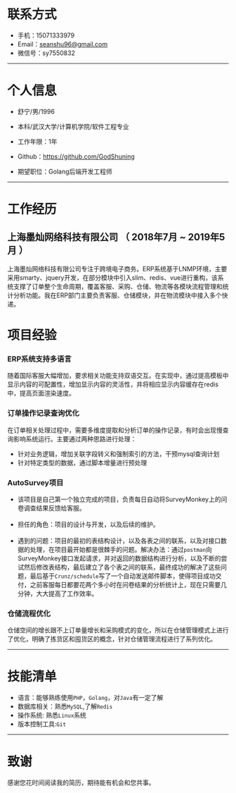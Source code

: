 
# 联系方式
- 手机：15071333979
- Email：seanshu96@gmail.com 
- 微信号：sy7550832

---

# 个人信息

- 舒宁/男/1996 
- 本科/武汉大学/计算机学院/软件工程专业 
- 工作年限：1年
- Github：https://github.com/GodShuning

- 期望职位：Golang后端开发工程师


---

# 工作经历

## 上海墨灿网络科技有限公司 （ 2018年7月 ~ 2019年5月 ）

上海墨灿网络科技有限公司专注于跨境电子商务。ERP系统基于LNMP环境，主要采用smarty、jquery开发，在部分模块中引入slim、redis、vue进行重构，该系统支撑了订单整个生命周期，覆盖客服、采购、仓储、物流等各模块流程管理和统计分析功能。我在ERP部门主要负责客服、仓储模块，并在物流模块中接入多个快递。

# 项目经验

### ERP系统支持多语言
随着国际客服大幅增加，要求相关功能支持双语交互。在实现中，通过提高模板中显示内容的可配置性，增加显示内容的灵活性，并将相应显示内容缓存在redis中，提高页面渲染速度。

### 订单操作记录查询优化
在订单相关处理过程中，需要多维度提取和分析订单的操作记录，有时会出现慢查询影响系统运行。主要通过两种思路进行处理：
- 针对业务逻辑，增加关联字段转义和强制索引的方法，干预mysql查询计划
- 针对特定类型的数据，通过脚本增量进行预处理


### AutoSurvey项目
- 该项目是自己第一个独立完成的项目，负责每日自动将SurveyMonkey上的问卷调查结果反馈给客服。<br><br>
- 担任的角色：项目的设计与开发，以及后续的维护。<br><br>
- 遇到的问题：项目的最初的表结构设计，以及各表之间的联系，以及对接口数据的处理，在项目最开始都是很棘手的问题。解决办法：通过`postman`向SurveyMonkey接口发起请求，并对返回的数据结构进行分析，以及不断的尝试然后修改表结构，最后建立了各个表之间的联系，最终成功的解决了这些问题，最后基于`Crunz/schedule`写了一个自动发送邮件脚本，使得项目成功交付，之前客服每日都要花两个多小时在问卷结果的分析统计上，现在只需要几分钟，大大提高了工作效率。

### 仓储流程优化
仓储空间的增长跟不上订单量增长和采购模式的变化，所以在仓储管理模式上进行了优化，明确了拣货区和囤货区的概念，针对仓储管理流程进行了系列优化。


---
# 技能清单
- 语言：能够熟练使用`PHP`，`Golang`，对`Java`有一定了解
- 数据库相关：熟悉`MySQL`,了解`Redis` 
- 操作系统: 熟悉`Linux`系统
- 版本控制工具:`Git`
---
# 致谢
感谢您花时间阅读我的简历，期待能有机会和您共事。


